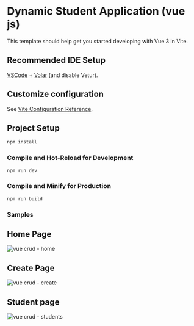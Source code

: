 # Dynamic Student Application (vue js)

This template should help get you started developing with Vue 3 in Vite.

## Recommended IDE Setup

[VSCode](https://code.visualstudio.com/) + [Volar](https://marketplace.visualstudio.com/items?itemName=Vue.volar) (and disable Vetur).

## Customize configuration

See [Vite Configuration Reference](https://vitejs.dev/config/).

## Project Setup

```sh
npm install
```

### Compile and Hot-Reload for Development

```sh
npm run dev
```

### Compile and Minify for Production

```sh
npm run build
```
### Samples
## Home Page
![vue crud - home](https://github.com/user-attachments/assets/d3677815-4bfe-4863-995a-3b54e55f13f7)

## Create Page
![vue crud - create](https://github.com/user-attachments/assets/ca11b600-6bfe-44bd-afb5-8c68d9f9e9c6)

## Student page
![vue crud - students](https://github.com/user-attachments/assets/d87aa3d6-d664-48c1-b17f-06ae3e523eca)

